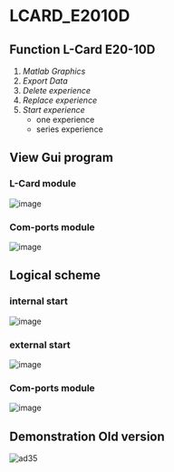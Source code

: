 # LCARD_E2010D

## Function L-Card E20-10D
1. *Matlab Graphics*
2. *Export Data*
3. *Delete experience*
4. *Replace experience*
5. *Start experience*
   * one experience
   * series experience

## View Gui program
### L-Card module
![image](https://user-images.githubusercontent.com/25815343/60791688-b4d92d00-a153-11e9-8bb2-352a2c76aa24.png)
### Com-ports module
![image](https://user-images.githubusercontent.com/25815343/60792247-e8688700-a154-11e9-9837-0549b7c59e6c.png)
## Logical scheme
### internal start
![image](https://user-images.githubusercontent.com/25815343/60793190-b22c0700-a156-11e9-9efd-91489d28f122.png)
### external start
![image](https://user-images.githubusercontent.com/25815343/60793318-fddeb080-a156-11e9-8a70-9a2c32a5d436.png)
### Com-ports module 
![image](https://user-images.githubusercontent.com/25815343/60793360-16e76180-a157-11e9-863d-b5c9aa7c7a76.png)
## Demonstration Old version
![ad35](https://user-images.githubusercontent.com/25815343/60793808-f10e8c80-a157-11e9-85b2-b4b04abe69b9.gif)
